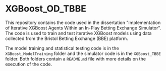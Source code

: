 # XGBoost_OD_TBBE

This repository contains the code used in the dissertation "Implementation of Iterative XGBoost Agents Within an In-Play
Betting Exchange Simulator". The code is used to train and test iterative XGBoost models using data collected from the Bristol Betting Exchange (BBE) platform.

The model training and statistical testing code is in the `XGBoost_ModelTraining` folder and the simulator code is in the `XGBoost_TBBE` folder. Both folders contain a `README.md` file with more details on the execution of the code.
